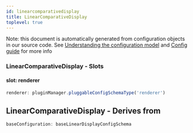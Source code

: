```yaml
---
id: linearcomparativedisplay
title: LinearComparativeDisplay
toplevel: true
---
```


Note: this document is automatically generated from configuration objects in
our source code. See [Understanding the configuration
model](/docs/devguide_config/) and [Config guide](/docs/config_guide) for more
info

### LinearComparativeDisplay - Slots

#### slot: renderer

```js
renderer: pluginManager.pluggableConfigSchemaType('renderer')
```

## LinearComparativeDisplay - Derives from

```js
baseConfiguration: baseLinearDisplayConfigSchema
```
